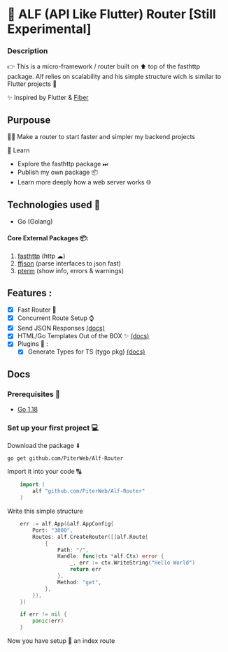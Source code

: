 # 🦌 ALF (API Like Flutter) Router  [Still Experimental]

### Description 

👉 This is a micro-framework / router built on ⬆ top of the fasthttp package. Alf relies on scalability and his simple structure wich is  similar to Flutter projects 📴

✨ Inspired by Flutter & [Fiber](https://github.com/gofiber/fiber)

## Purpouse 

👷‍♂️ Make a router to start faster and simpler my backend projects

📖 Learn 

 - Explore the fasthttp package ⏭
 - Publish my own package 📦
 - Learn more deeply how a web server works 🌐

## Technologies used 📘

 - Go (Golang)

#### Core External Packages  📦:

 1. [fasthttp](github.com/valyala/fasthttp) (http ☁)
 2. [ffjson](github.com/pquerna/ffjson/ffjson) (parse interfaces to json fast)
 3. [pterm](github.com/pterm/pterm) (show info, errors & warnings)

## Features :

- [x] Fast Router 💨
- [x] Concurrent Route Setup ⌚
- [x] Send JSON Responses [(docs)](/utils/json/README.md)
- [x] HTML/Go Templates Out of the BOX ✨ [(docs)](/utils/templates/README.md)
- [x] Plugins 🧩 : 
	- [x] Generate Types for TS (tygo pkg) [(docs)](/plugins/ts/README.md)

## Docs

### Prerequisites 📌

 - [Go 1.18](https://go.dev/) 

### Set up your first project 💻

Download the package ⬇
```shell
go get github.com/PiterWeb/Alf-Router
```

Import it into your code 🔠

```go
    import (
	    alf "github.com/PiterWeb/Alf-Router"
    )
```

Write this simple structure

```go
    err := alf.App(&alf.AppConfig{
		Port: "3000",
		Routes: alf.CreateRouter([]alf.Route{
			{
				Path: "/",
				Handle: func(ctx *alf.Ctx) error {
					_, err := ctx.WriteString("Hello World")
					return err
				},
				Method: "get",
			},
		}),
	})

	if err != nil {
		panic(err)
	}
```
	
Now you have setup 🔨 an index route

